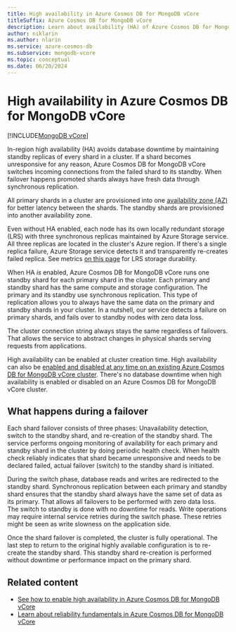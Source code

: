 ```yaml
---
title: High availability in Azure Cosmos DB for MongoDB vCore 
titleSuffix: Azure Cosmos DB for MongoDB vCore
description: Learn about availability (HA) of Azure Cosmos DB for MongoDB vCore clusters.
author: niklarin
ms.author: nlarin
ms.service: azure-cosmos-db
ms.subservice: mongodb-vcore
ms.topic: conceptual
ms.date: 06/20/2024
---
```


# High availability in Azure Cosmos DB for MongoDB vCore

[!INCLUDE[MongoDB vCore](~/reusable-content/ce-skilling/azure/includes/cosmos-db/includes/appliesto-mongodb-vcore.md)]

In-region high availability (HA) avoids database downtime by maintaining standby replicas
of every shard in a cluster. If a shard becomes unresponsive for any reason, Azure Cosmos DB for MongoDB vCore
switches incoming connections from the failed shard to its standby. When failover
happens promoted shards always have fresh data through synchronous replication.

All primary shards in a cluster are provisioned into one [availability zone (AZ)](/azure/reliability/availability-zones-overview)
for better latency between the shards. The standby shards are provisioned into
another availability zone. 

Even without HA enabled, each node has its own locally
redundant storage (LRS) with three synchronous replicas maintained by Azure
Storage service. All three replicas are located in the cluster's Azure region. If there's a single replica failure, Azure Storage service detects it and transparently re-creates failed replica. See metrics [on this page](/azure/storage/common/storage-redundancy#summary-of-redundancy-options) for LRS storage durability.

When HA *is* enabled, Azure Cosmos DB for MongoDB vCore runs one standby shard for each primary
shard in the cluster. Each primary and standby shard has the same compute and storage configuration. 
The primary and its standby use synchronous replication. This type of replication allows you to always have 
the same data on the primary and standby shards in your cluster. In a nutshell, our service detects a failure
on primary shards, and fails over to standby nodes with zero data loss. 

The cluster connection string always stays the same regardless of failovers. That allows the service to abstract changes in physical shards serving requests from applications.

High availability can be enabled at cluster creation time. High availability can also be [enabled and disabled at any time on an existing Azure Cosmos DB for MongoDB vCore cluster](./how-to-scale-cluster.md#enable-or-disable-high-availability). There's no database downtime when high availability is enabled or disabled on an Azure Cosmos DB for MongoDB vCore cluster.

## What happens during a failover
Each shard failover consists of three phases: Unavailability detection, switch to the standby shard, and re-creation of the standby shard. The service performs ongoing monitoring of availability for each primary and standby shard in the cluster by doing periodic health check. When health check reliably indicates that shard became unresponsive and needs to be declared failed, actual failover (switch) to the standby shard is initiated.

During the switch phase, database reads and writes are redirected to the standby shard. Synchronous replication between each primary and standby shard ensures that the standby shard always have the same set of data as its primary. That allows all failovers to be performed with zero data loss. The switch to standby is done with no downtime for reads. Write operations may require internal service retries during the switch phase. These retries might be seen as write slowness on the application side.

Once the shard failover is completed, the cluster is fully operational. The last step to return to the original highly available configuration is to re-create the standby shard. This standby shard re-creation is performed without downtime or performance impact on the primary shard. 

## Related content

- [See how to enable high availability in Azure Cosmos DB for MongoDB vCore](./how-to-scale-cluster.md#enable-or-disable-high-availability)
- [Learn about reliability fundamentals in Azure Cosmos DB for MongoDB vCore](/azure/reliability/reliability-cosmos-mongodb)
